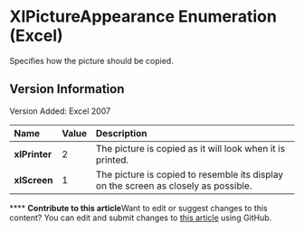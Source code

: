 
# XlPictureAppearance Enumeration (Excel)

Specifies how the picture should be copied.


## Version Information

Version Added: Excel 2007 



|**Name**|**Value**|**Description**|
|:-----|:-----|:-----|
| **xlPrinter**|2|The picture is copied as it will look when it is printed.|
| **xlScreen**|1|The picture is copied to resemble its display on the screen as closely as possible.|

****   **Contribute to this article**Want to edit or suggest changes to this content? You can edit and submit changes to  [this article](https://github.com/jhershey00/VBA_Excel_Test/OpenXMLCon/articles/5fd97feb-a976-2c1c-4051-f2c99d0fa793.md) using GitHub.

